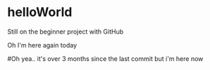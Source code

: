 # helloWorld
Still on the beginner project with GitHub

Oh I'm here again today

#Oh yea..
it's over 3 months since the last commit but i'm here now

